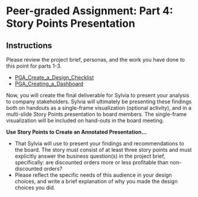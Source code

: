 # Peer-graded Assignment: Part 4: Story Points Presentation

## Instructions

Please review the project brief, personas, and the work you have done to this point for parts 1-3.
* [PGA_Create_a_Design_Checklist](../../Week1/Peer-graded_Assignment_Create_a_Design_Checklist.md)
* [PGA_Creating_a_Dashboard](../../Week3/PGA_Creating_a_Dashboard.md)

Now, you will create the final deliverable for Sylvia to present your analysis to company stakeholders. Sylvia will ultimately be presenting these findings both on handouts as a single-frame visualization (optional activity), and in a multi-slide Story Points presentation to board members. The single-frame visualization will be included on hand-outs in the board meeting.

**Use Story Points to Create an Annotated Presentation...**
* That Sylvia will use to present your findings and recommendations to the board. The story must consist of at least three story points and must explicitly answer the business question(s) in the project brief, specifically: are discounted orders more or less profitable than non-discounted orders?
* Please reflect the specific needs of this audience in your design choices, and write a brief explanation of why you made the design choices you did.
